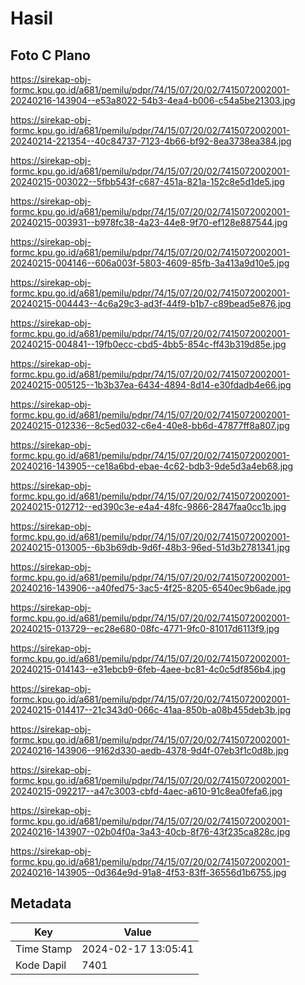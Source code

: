 # Hasil

## Foto C Plano

https://sirekap-obj-formc.kpu.go.id/a681/pemilu/pdpr/74/15/07/20/02/7415072002001-20240216-143904--e53a8022-54b3-4ea4-b006-c54a5be21303.jpg

https://sirekap-obj-formc.kpu.go.id/a681/pemilu/pdpr/74/15/07/20/02/7415072002001-20240214-221354--40c84737-7123-4b66-bf92-8ea3738ea384.jpg

https://sirekap-obj-formc.kpu.go.id/a681/pemilu/pdpr/74/15/07/20/02/7415072002001-20240215-003022--5fbb543f-c687-451a-821a-152c8e5d1de5.jpg

https://sirekap-obj-formc.kpu.go.id/a681/pemilu/pdpr/74/15/07/20/02/7415072002001-20240215-003931--b978fc38-4a23-44e8-9f70-ef128e887544.jpg

https://sirekap-obj-formc.kpu.go.id/a681/pemilu/pdpr/74/15/07/20/02/7415072002001-20240215-004146--606a003f-5803-4609-85fb-3a413a9d10e5.jpg

https://sirekap-obj-formc.kpu.go.id/a681/pemilu/pdpr/74/15/07/20/02/7415072002001-20240215-004443--4c6a29c3-ad3f-44f9-b1b7-c89bead5e876.jpg

https://sirekap-obj-formc.kpu.go.id/a681/pemilu/pdpr/74/15/07/20/02/7415072002001-20240215-004841--19fb0ecc-cbd5-4bb5-854c-ff43b319d85e.jpg

https://sirekap-obj-formc.kpu.go.id/a681/pemilu/pdpr/74/15/07/20/02/7415072002001-20240215-005125--1b3b37ea-6434-4894-8d14-e30fdadb4e66.jpg

https://sirekap-obj-formc.kpu.go.id/a681/pemilu/pdpr/74/15/07/20/02/7415072002001-20240215-012336--8c5ed032-c6e4-40e8-bb6d-47877ff8a807.jpg

https://sirekap-obj-formc.kpu.go.id/a681/pemilu/pdpr/74/15/07/20/02/7415072002001-20240216-143905--ce18a6bd-ebae-4c62-bdb3-9de5d3a4eb68.jpg

https://sirekap-obj-formc.kpu.go.id/a681/pemilu/pdpr/74/15/07/20/02/7415072002001-20240215-012712--ed390c3e-e4a4-48fc-9866-2847faa0cc1b.jpg

https://sirekap-obj-formc.kpu.go.id/a681/pemilu/pdpr/74/15/07/20/02/7415072002001-20240215-013005--6b3b69db-9d6f-48b3-96ed-51d3b2781341.jpg

https://sirekap-obj-formc.kpu.go.id/a681/pemilu/pdpr/74/15/07/20/02/7415072002001-20240216-143906--a40fed75-3ac5-4f25-8205-6540ec9b6ade.jpg

https://sirekap-obj-formc.kpu.go.id/a681/pemilu/pdpr/74/15/07/20/02/7415072002001-20240215-013729--ec28e680-08fc-4771-9fc0-81017d6113f9.jpg

https://sirekap-obj-formc.kpu.go.id/a681/pemilu/pdpr/74/15/07/20/02/7415072002001-20240215-014143--e31ebcb9-6feb-4aee-bc81-4c0c5df856b4.jpg

https://sirekap-obj-formc.kpu.go.id/a681/pemilu/pdpr/74/15/07/20/02/7415072002001-20240215-014417--21c343d0-066c-41aa-850b-a08b455deb3b.jpg

https://sirekap-obj-formc.kpu.go.id/a681/pemilu/pdpr/74/15/07/20/02/7415072002001-20240216-143906--9162d330-aedb-4378-9d4f-07eb3f1c0d8b.jpg

https://sirekap-obj-formc.kpu.go.id/a681/pemilu/pdpr/74/15/07/20/02/7415072002001-20240215-092217--a47c3003-cbfd-4aec-a610-91c8ea0fefa6.jpg

https://sirekap-obj-formc.kpu.go.id/a681/pemilu/pdpr/74/15/07/20/02/7415072002001-20240216-143907--02b04f0a-3a43-40cb-8f76-43f235ca828c.jpg

https://sirekap-obj-formc.kpu.go.id/a681/pemilu/pdpr/74/15/07/20/02/7415072002001-20240216-143905--0d364e9d-91a8-4f53-83ff-36556d1b6755.jpg


## Metadata

| Key        | Value               |
| ---------- | ------------------- |
| Time Stamp | 2024-02-17 13:05:41 |
| Kode Dapil | 7401                |




